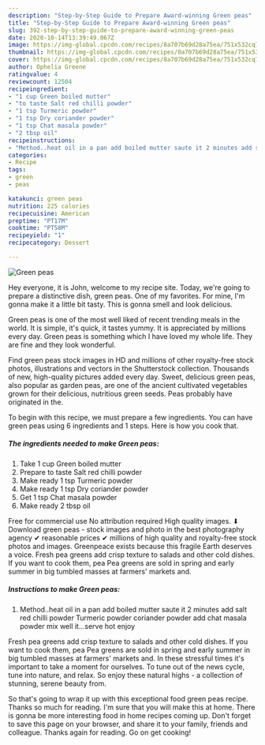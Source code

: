 ```yaml
---
description: "Step-by-Step Guide to Prepare Award-winning Green peas"
title: "Step-by-Step Guide to Prepare Award-winning Green peas"
slug: 392-step-by-step-guide-to-prepare-award-winning-green-peas
date: 2020-10-14T13:39:49.067Z
image: https://img-global.cpcdn.com/recipes/8a707b69d28a75ea/751x532cq70/green-peas-recipe-main-photo.jpg
thumbnail: https://img-global.cpcdn.com/recipes/8a707b69d28a75ea/751x532cq70/green-peas-recipe-main-photo.jpg
cover: https://img-global.cpcdn.com/recipes/8a707b69d28a75ea/751x532cq70/green-peas-recipe-main-photo.jpg
author: Ophelia Greene
ratingvalue: 4
reviewcount: 12504
recipeingredient:
- "1 cup Green boiled mutter"
- "to taste Salt red chilli powder"
- "1 tsp Turmeric powder"
- "1 tsp Dry coriander powder"
- "1 tsp Chat masala powder"
- "2 tbsp oil"
recipeinstructions:
- "Method..heat oil in a pan add boiled mutter saute it 2 minutes add salt red chilli powder Turmeric powder coriander powder add chat masala powder mix well it...serve hot enjoy"
categories:
- Recipe
tags:
- green
- peas

katakunci: green peas 
nutrition: 225 calories
recipecuisine: American
preptime: "PT17M"
cooktime: "PT58M"
recipeyield: "1"
recipecategory: Dessert

---
```



![Green peas](https://img-global.cpcdn.com/recipes/8a707b69d28a75ea/751x532cq70/green-peas-recipe-main-photo.jpg)

Hey everyone, it is John, welcome to my recipe site. Today, we're going to prepare a distinctive dish, green peas. One of my favorites. For mine, I'm gonna make it a little bit tasty. This is gonna smell and look delicious.

Green peas is one of the most well liked of recent trending meals in the world. It is simple, it's quick, it tastes yummy. It is appreciated by millions every day. Green peas is something which I have loved my whole life. They are fine and they look wonderful.

Find green peas stock images in HD and millions of other royalty-free stock photos, illustrations and vectors in the Shutterstock collection. Thousands of new, high-quality pictures added every day. Sweet, delicious green peas, also popular as garden peas, are one of the ancient cultivated vegetables grown for their delicious, nutritious green seeds. Peas probably have originated in the.


To begin with this recipe, we must prepare a few ingredients. You can have green peas using 6 ingredients and 1 steps. Here is how you cook that.

<!--inarticleads1-->

##### The ingredients needed to make Green peas:

1. Take 1 cup Green boiled mutter
1. Prepare to taste Salt red chilli powder
1. Make ready 1 tsp Turmeric powder
1. Make ready 1 tsp Dry coriander powder
1. Get 1 tsp Chat masala powder
1. Make ready 2 tbsp oil


Free for commercial use No attribution required High quality images. ⬇ Download green peas - stock images and photo in the best photography agency ✔ reasonable prices ✔ millions of high quality and royalty-free stock photos and images. Greenpeace exists because this fragile Earth deserves a voice. Fresh pea greens add crisp texture to salads and other cold dishes. If you want to cook them, pea Pea greens are sold in spring and early summer in big tumbled masses at farmers&#39; markets and. 

<!--inarticleads2-->

##### Instructions to make Green peas:

1. Method..heat oil in a pan add boiled mutter saute it 2 minutes add salt red chilli powder Turmeric powder coriander powder add chat masala powder mix well it...serve hot enjoy


Fresh pea greens add crisp texture to salads and other cold dishes. If you want to cook them, pea Pea greens are sold in spring and early summer in big tumbled masses at farmers&#39; markets and. In these stressful times it&#39;s important to take a moment for ourselves. To tune out of the news cycle, tune into nature, and relax. So enjoy these natural highs - a collection of stunning, serene beauty from. 

So that's going to wrap it up with this exceptional food green peas recipe. Thanks so much for reading. I'm sure that you will make this at home. There is gonna be more interesting food in home recipes coming up. Don't forget to save this page on your browser, and share it to your family, friends and colleague. Thanks again for reading. Go on get cooking!
